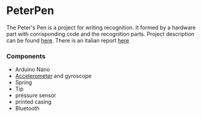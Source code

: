 # PeterPen
The Peter's Pen is a project for writing recognition. It formed by a hardware part with corrisponding code and the recognition parts. Project description can be found [here](report/EN/report.pdf).
There is an italian report [here](report/IT/report.pdf)
### Components
- Arduino Nano
- [Accelerometer](https://www.amazon.it/Aukru-MPU-6050-Giroscopio-Accelerometro-Arduino/dp/B00PL70P7K/ref=sr_1_1?ie=UTF8&qid=1544976248&sr=8-1&keywords=accellerometro) and gyroscope
- Spring
- Tip
- pressure sensor
- printed casing
- Bluetooth

